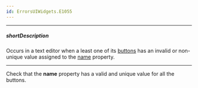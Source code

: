 ```yaml
---
id: ErrorsUIWidgets.E1055
---
```

---
##### shortDescription
Occurs in a text editor when a least one of its [buttons](/api-reference/10%20UI%20Widgets/dxTextEditor/1%20Configuration/buttons '/Documentation/ApiReference/UI_Components/dxTextBox/Configuration/buttons/') has an invalid or non-unique value assigned to the [name](/api-reference/_hidden/dxTextEditorButton/name.md '/Documentation/ApiReference/UI_Components/dxTextBox/Configuration/buttons/#name') property.

---
Check that the **name** property has a valid and unique value for all the buttons.